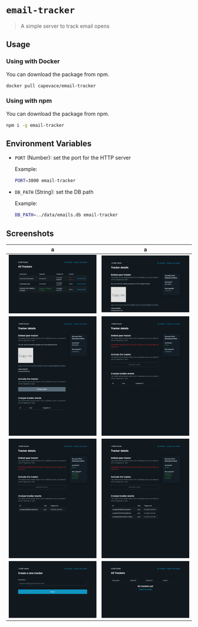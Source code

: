 # `email-tracker`

> A simple server to track email opens

## Usage

### Using with Docker

You can download the package from npm.

```bash
docker pull capevace/email-tracker
```

### Using with npm

You can download the package from npm.

```bash
npm i -g email-tracker
```

## Environment Variables

-   `PORT` (Number): set the port for the HTTP server

    Example:

    ```bash
    PORT=3000 email-tracker
    ```

-   `DB_PATH` (String): set the DB path

    Example:

    ```bash
    DB_PATH=../data/emails.db email-tracker
    ```

## Screenshots

| a                                                     | a                                                     |
| ----------------------------------------------------- | ----------------------------------------------------- |
| ![Screenshot 1](docs/screenshots/email-tracker-1.png) | ![Screenshot 2](docs/screenshots/email-tracker-2.png) |
| ![Screenshot 3](docs/screenshots/email-tracker-3.png) | ![Screenshot 4](docs/screenshots/email-tracker-4.png) |
| ![Screenshot 5](docs/screenshots/email-tracker-5.png) | ![Screenshot 6](docs/screenshots/email-tracker-6.png) |
| ![Screenshot 7](docs/screenshots/email-tracker-7.png) | ![Screenshot 8](docs/screenshots/email-tracker-8.png) |
